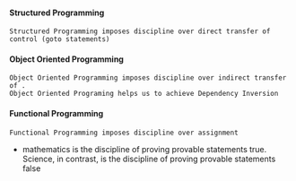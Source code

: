 
#### Structured Programming
    Structured Programming imposes discipline over direct transfer of control (goto statements)

#### Object Oriented Programming
    Object Oriented Programming imposes discipline over indirect transfer of .
    Object Oriented Programing helps us to achieve Dependency Inversion

#### Functional Programming
    Functional Programming imposes discipline over assignment    



- mathematics is the discipline of proving provable
statements true. Science, in contrast, is the discipline of proving provable statements
false    
